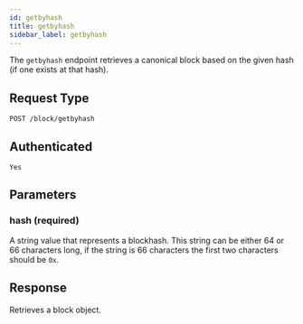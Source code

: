 ```yaml
---
id: getbyhash
title: getbyhash
sidebar_label: getbyhash
---
```


The `getbyhash` endpoint retrieves a canonical block based on the given hash (if one exists at that hash).

## Request Type

```
POST /block/getbyhash
```

## Authenticated

```
Yes
```

## Parameters

### hash (required)

A string value that represents a blockhash. This string can be either 64 or 66 characters long, if the string is 66 characters the first two characters should be `0x`.

## Response

Retrieves a block object.

